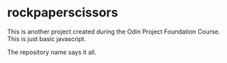 # rockpaperscissors

This is another project created during the Odin Project Foundation Course. This is just basic javascript.

The repository name says it all.